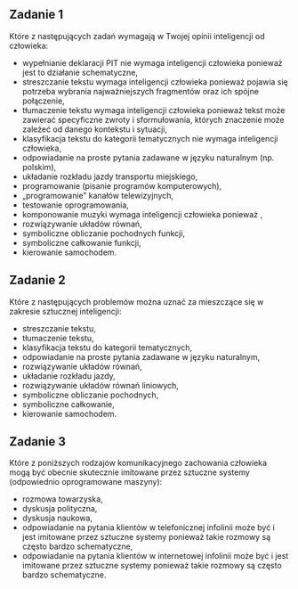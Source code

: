 ## Zadanie 1
Które z następujących zadań wymagają w Twojej opinii inteligencji od człowieka:
* wypełnianie deklaracji PIT nie wymaga inteligencji człowieka ponieważ jest to działanie schematyczne,
* streszczanie tekstu wymaga inteligencji człowieka ponieważ pojawia się potrzeba wybrania najważniejszych fragmentów oraz ich spójne połączenie,
* tłumaczenie tekstu wymaga inteligencji człowieka ponieważ tekst może zawierać specyficzne zwroty i sformułowania, których znaczenie może zależeć od danego kontekstu i sytuacji,
* klasyfikacja tekstu do kategorii tematycznych nie wymaga inteligencji człowieka,
* odpowiadanie na proste pytania zadawane w języku naturalnym (np. polskim),
* układanie rozkładu jazdy transportu miejskiego,
* programowanie (pisanie programów komputerowych),
* „programowanie” kanałów telewizyjnych,
* testowanie oprogramowania,
* komponowanie muzyki wymaga inteligencji człowieka ponieważ ,
* rozwiązywanie układów równań,
* symboliczne obliczanie pochodnych funkcji,
* symboliczne całkowanie funkcji,
* kierowanie samochodem.



## Zadanie 2
Które z następujących problemów można uznać za mieszczące się w zakresie sztucznej
inteligencji:
* streszczanie tekstu,
* tłumaczenie tekstu,
* klasyfikacja tekstu do kategorii tematycznych,
* odpowiadanie na proste pytania zadawane w języku naturalnym,
* rozwiązywanie układów równań,
* układanie rozkładu jazdy,
* rozwiązywanie układów równań liniowych,
* symboliczne obliczanie pochodnych,
* symboliczne całkowanie,
* kierowanie samochodem.



## Zadanie 3
Które z poniższych rodzajów komunikacyjnego zachowania człowieka mogą być
obecnie skutecznie imitowane przez sztuczne systemy (odpowiednio oprogramowane
maszyny):
* rozmowa towarzyska,
* dyskusja polityczna,
* dyskusja naukowa,
* odpowiadanie na pytania klientów w telefonicznej infolinii może być i jest imitowane przez sztuczne systemy ponieważ takie rozmowy są często bardzo schematyczne,
* odpowiadanie na pytania klientów w internetowej infolinii może być i jest imitowane przez sztuczne systemy ponieważ takie rozmowy są często bardzo schematyczne.
